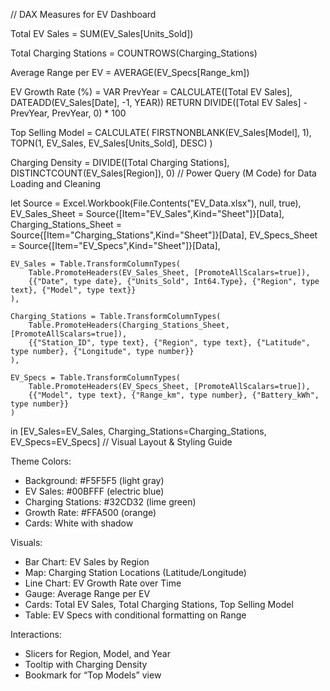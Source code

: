 // DAX Measures for EV Dashboard

Total EV Sales = SUM(EV_Sales[Units_Sold])

Total Charging Stations = COUNTROWS(Charging_Stations)

Average Range per EV = AVERAGE(EV_Specs[Range_km])

EV Growth Rate (%) = 
VAR PrevYear = CALCULATE([Total EV Sales], DATEADD(EV_Sales[Date], -1, YEAR))
RETURN
DIVIDE([Total EV Sales] - PrevYear, PrevYear, 0) * 100

Top Selling Model = 
CALCULATE(
    FIRSTNONBLANK(EV_Sales[Model], 1),
    TOPN(1, EV_Sales, EV_Sales[Units_Sold], DESC)
)

Charging Density = 
DIVIDE([Total Charging Stations], DISTINCTCOUNT(EV_Sales[Region]), 0)
// Power Query (M Code) for Data Loading and Cleaning

let
    Source = Excel.Workbook(File.Contents("EV_Data.xlsx"), null, true),
    EV_Sales_Sheet = Source{[Item="EV_Sales",Kind="Sheet"]}[Data],
    Charging_Stations_Sheet = Source{[Item="Charging_Stations",Kind="Sheet"]}[Data],
    EV_Specs_Sheet = Source{[Item="EV_Specs",Kind="Sheet"]}[Data],

    EV_Sales = Table.TransformColumnTypes(
        Table.PromoteHeaders(EV_Sales_Sheet, [PromoteAllScalars=true]),
        {{"Date", type date}, {"Units_Sold", Int64.Type}, {"Region", type text}, {"Model", type text}}
    ),

    Charging_Stations = Table.TransformColumnTypes(
        Table.PromoteHeaders(Charging_Stations_Sheet, [PromoteAllScalars=true]),
        {{"Station_ID", type text}, {"Region", type text}, {"Latitude", type number}, {"Longitude", type number}}
    ),

    EV_Specs = Table.TransformColumnTypes(
        Table.PromoteHeaders(EV_Specs_Sheet, [PromoteAllScalars=true]),
        {{"Model", type text}, {"Range_km", type number}, {"Battery_kWh", type number}}
    )
in
    [EV_Sales=EV_Sales, Charging_Stations=Charging_Stations, EV_Specs=EV_Specs]
// Visual Layout & Styling Guide

Theme Colors:
- Background: #F5F5F5 (light gray)
- EV Sales: #00BFFF (electric blue)
- Charging Stations: #32CD32 (lime green)
- Growth Rate: #FFA500 (orange)
- Cards: White with shadow

Visuals:
- Bar Chart: EV Sales by Region
- Map: Charging Station Locations (Latitude/Longitude)
- Line Chart: EV Growth Rate over Time
- Gauge: Average Range per EV
- Cards: Total EV Sales, Total Charging Stations, Top Selling Model
- Table: EV Specs with conditional formatting on Range

Interactions:
- Slicers for Region, Model, and Year
- Tooltip with Charging Density
- Bookmark for “Top Models” view

